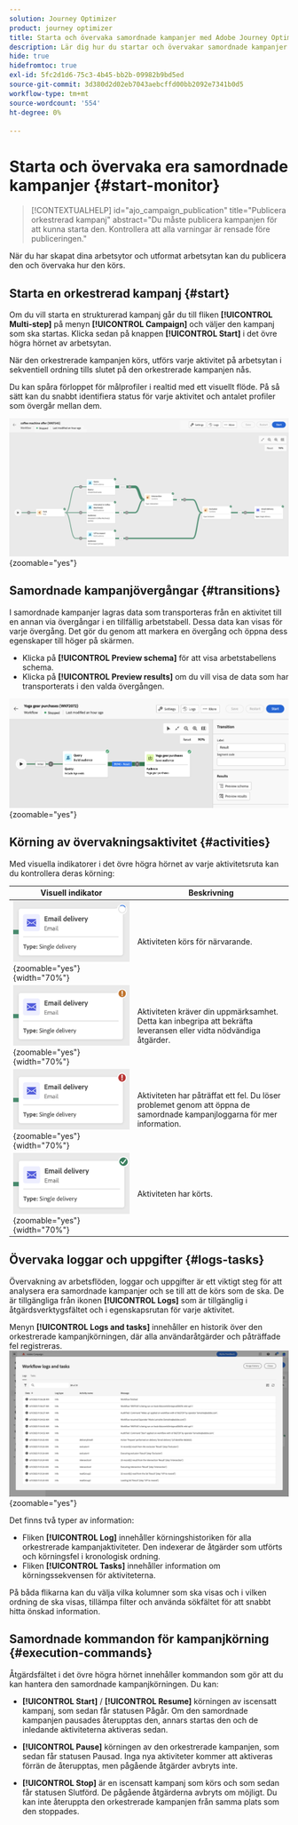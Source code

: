 ```yaml
---
solution: Journey Optimizer
product: journey optimizer
title: Starta och övervaka samordnade kampanjer med Adobe Journey Optimizer
description: Lär dig hur du startar och övervakar samordnade kampanjer med Adobe Journey Optimizer
hide: true
hidefromtoc: true
exl-id: 5fc2d1d6-75c3-4b45-bb2b-09982b9bd5ed
source-git-commit: 3d380d2d02eb7043aebcffd00bb2092e7341b0d5
workflow-type: tm+mt
source-wordcount: '554'
ht-degree: 0%

---
```


# Starta och övervaka era samordnade kampanjer {#start-monitor}

<!--
<audio controls><source src="../ms/assets/do-not-localize/sound.mp3" type="audio/mpeg">Your browser does not support the audio element.</audio> -->

>[!CONTEXTUALHELP]
>id="ajo_campaign_publication"
>title="Publicera orkestrerad kampanj"
>abstract="Du måste publicera kampanjen för att kunna starta den. Kontrollera att alla varningar är rensade före publiceringen."


När du har skapat dina arbetsytor och utformat arbetsytan kan du publicera den och övervaka hur den körs.

## Starta en orkestrerad kampanj {#start}

Om du vill starta en strukturerad kampanj går du till fliken **[!UICONTROL Multi-step]** på menyn **[!UICONTROL Campaign]** och väljer den kampanj som ska startas. Klicka sedan på knappen **[!UICONTROL Start]** i det övre högra hörnet av arbetsytan.

När den orkestrerade kampanjen körs, utförs varje aktivitet på arbetsytan i sekventiell ordning tills slutet på den orkestrerade kampanjen nås.

Du kan spåra förloppet för målprofiler i realtid med ett visuellt flöde. På så sätt kan du snabbt identifiera status för varje aktivitet och antalet profiler som övergår mellan dem.

![](assets/workflow-execution.png){zoomable="yes"}

## Samordnade kampanjövergångar {#transitions}

I samordnade kampanjer lagras data som transporteras från en aktivitet till en annan via övergångar i en tillfällig arbetstabell. Dessa data kan visas för varje övergång. Det gör du genom att markera en övergång och öppna dess egenskaper till höger på skärmen.

* Klicka på **[!UICONTROL Preview schema]** för att visa arbetstabellens schema.
* Klicka på **[!UICONTROL Preview results]** om du vill visa de data som har transporterats i den valda övergången.

![](assets/transition.png){zoomable="yes"}

## Körning av övervakningsaktivitet {#activities}

Med visuella indikatorer i det övre högra hörnet av varje aktivitetsruta kan du kontrollera deras körning:

| Visuell indikator | Beskrivning |
|-----|------------|
| ![](assets/activity-status-pending.png){zoomable="yes"}{width="70%"} | Aktiviteten körs för närvarande. |
| ![](assets/activity-status-orange.png){zoomable="yes"}{width="70%"} | Aktiviteten kräver din uppmärksamhet. Detta kan inbegripa att bekräfta leveransen eller vidta nödvändiga åtgärder. |
| ![](assets/activity-status-red.png){zoomable="yes"}{width="70%"} | Aktiviteten har påträffat ett fel. Du löser problemet genom att öppna de samordnade kampanjloggarna för mer information. |
| ![](assets/activity-status-green.png){zoomable="yes"}{width="70%"} | Aktiviteten har körts. |

## Övervaka loggar och uppgifter {#logs-tasks}

Övervakning av arbetsflöden, loggar och uppgifter är ett viktigt steg för att analysera era samordnade kampanjer och se till att de körs som de ska. De är tillgängliga från ikonen **[!UICONTROL Logs]** som är tillgänglig i åtgärdsverktygsfältet och i egenskapsrutan för varje aktivitet.

Menyn **[!UICONTROL Logs and tasks]** innehåller en historik över den orkestrerade kampanjkörningen, där alla användaråtgärder och påträffade fel registreras.
![](assets/workflow-logs.png){zoomable="yes"}

Det finns två typer av information:

* Fliken **[!UICONTROL Log]** innehåller körningshistoriken för alla orkestrerade kampanjaktiviteter. Den indexerar de åtgärder som utförts och körningsfel i kronologisk ordning.
* Fliken **[!UICONTROL Tasks]** innehåller information om körningssekvensen för aktiviteterna.

På båda flikarna kan du välja vilka kolumner som ska visas och i vilken ordning de ska visas, tillämpa filter och använda sökfältet för att snabbt hitta önskad information.

## Samordnade kommandon för kampanjkörning {#execution-commands}

Åtgärdsfältet i det övre högra hörnet innehåller kommandon som gör att du kan hantera den samordnade kampanjkörningen. Du kan:

* **[!UICONTROL Start]** / **[!UICONTROL Resume]** körningen av   iscensatt kampanj, som sedan får statusen Pågår. Om den samordnade kampanjen pausades återupptas den, annars startas den och de inledande aktiviteterna aktiveras sedan.

* **[!UICONTROL Pause]** körningen av den orkestrerade kampanjen, som sedan får statusen Pausad. Inga nya aktiviteter kommer att aktiveras förrän de återupptas, men pågående åtgärder avbryts inte.

* **[!UICONTROL Stop]** är en iscensatt kampanj som körs och som sedan får statusen Slutförd. De pågående åtgärderna avbryts om möjligt. Du kan inte återuppta den orkestrerade kampanjen från samma plats som den stoppades.
